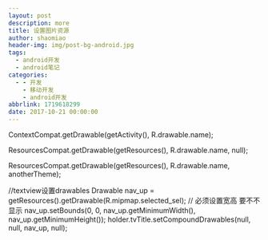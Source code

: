```yaml
---
layout: post
description: more
title: 设置图片资源
author: shaomiao
header-img: img/post-bg-android.jpg
tags:
  - android开发
  - android笔记
categories:
  - - 开发
    - 移动开发
    - android开发
abbrlink: 1719618299
date: 2017-10-21 00:00:00
---
```

ContextCompat.getDrawable(getActivity(), R.drawable.name);

ResourcesCompat.getDrawable(getResources(), R.drawable.name, null);

ResourcesCompat.getDrawable(getResources(), R.drawable.name, anotherTheme);

//textview设置drawables
Drawable nav_up = getResources().getDrawable(R.mipmap.selected_sel);
// 必须设置宽高 要不不显示
                nav_up.setBounds(0, 0, nav_up.getMinimumWidth(), nav_up.getMinimumHeight());
                holder.tvTitle.setCompoundDrawables(null, null, nav_up, null);
